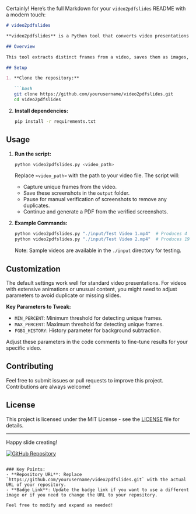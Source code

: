 Certainly! Here’s the full Markdown for your `video2pdfslides` README with a modern touch:

```markdown
# video2pdfslides

**video2pdfslides** is a Python tool that converts video presentations into PDF slide decks by capturing unique frames as screenshots.

## Overview

This tool extracts distinct frames from a video, saves them as images, and compiles these images into a PDF. It’s designed for creating slide decks from video presentations, ideal for turning recorded talks or tutorials into shareable PDF formats.

## Setup

1. **Clone the repository:**

   ```bash
   git clone https://github.com/yourusername/video2pdfslides.git
   cd video2pdfslides
   ```

2. **Install dependencies:**

   ```bash
   pip install -r requirements.txt
   ```

## Usage

1. **Run the script:**

   ```bash
   python video2pdfslides.py <video_path>
   ```

   Replace `<video_path>` with the path to your video file. The script will:

   - Capture unique frames from the video.
   - Save these screenshots in the `output` folder.
   - Pause for manual verification of screenshots to remove any duplicates.
   - Continue and generate a PDF from the verified screenshots.

2. **Example Commands:**

   ```bash
   python video2pdfslides.py "./input/Test Video 1.mp4"  # Produces 4 unique slides
   python video2pdfslides.py "./input/Test Video 2.mp4"  # Produces 19 unique slides
   ```

   Note: Sample videos are available in the `./input` directory for testing.

## Customization

The default settings work well for standard video presentations. For videos with extensive animations or unusual content, you might need to adjust parameters to avoid duplicate or missing slides.

**Key Parameters to Tweak:**
- `MIN_PERCENT`: Minimum threshold for detecting unique frames.
- `MAX_PERCENT`: Maximum threshold for detecting unique frames.
- `FGBG_HISTORY`: History parameter for background subtraction.

Adjust these parameters in the code comments to fine-tune results for your specific video.

## Contributing

Feel free to submit issues or pull requests to improve this project. Contributions are always welcome!

## License

This project is licensed under the MIT License - see the [LICENSE](LICENSE) file for details.

---

Happy slide creating!

[![GitHub Repository](https://img.shields.io/badge/GitHub-Repository-blue)](https://github.com/yourusername/video2pdfslides)
```

### Key Points:
- **Repository URL**: Replace `https://github.com/yourusername/video2pdfslides.git` with the actual URL of your repository.
- **Badge Link**: Update the badge link if you want to use a different image or if you need to change the URL to your repository.

Feel free to modify and expand as needed!
